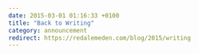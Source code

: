 ```yaml
---
date: 2015-03-01 01:16:33 +0100
title: "Back to Writing"
category: announcement
redirect: https://redalemeden.com/blog/2015/writing
---
```

